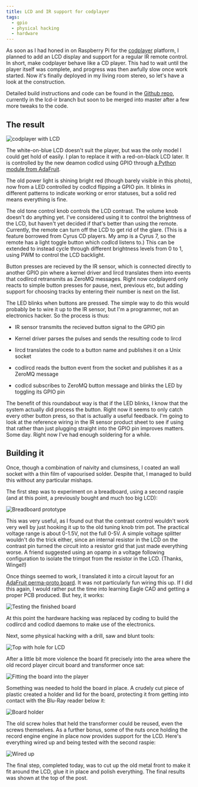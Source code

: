 ```yaml
---
title: LCD and IR support for codplayer
tags:
  - gpio
  - physical hacking
  - hardware
---
```


As soon as I had honed in on Raspberry Pi for the
[codplayer](https://github.com/petli/codplayer) platform, I planned to
add an LCD display and support for a regular IR remote control.  In
short, make codplayer behave like a CD player.  This had to wait until
the player itself was complete, and progress was then awfully slow
once work started.  Now it's finally deployed in my living room
stereo, so let's have a look at the construction.

Detailed build instructions and code can be found in the [Github
repo](https://github.com/petli/codplayer), currently in the lcd-ir
branch but soon to be merged into master after a few more tweaks to
the code.


The result
----------

![codplayer with LCD](/images/codplayer/lcd-finished.jpg)

The white-on-blue LCD doesn't suit the player, but was the only model
I could get hold of easily.  I plan to replace it with a red-on-black
LCD later.  It is controlled by the new deamon codlcd using GPIO
through [a Python module from
AdaFruit](https://github.com/adafruit/Adafruit_Python_CharLCD).

The old power light is shining bright red (though barely visible in
this photo), now from a LED controlled by codlcd flipping a GPIO pin.
It blinks in different patterns to indicate working or error statuses,
but a solid red means everything is fine.

The old tone control knob controls the LCD contrast.  The volume knob
doesn't do anything yet.  I've considered using it to control the
brightness of the LCD, but haven't yet decided if that's better than
using the remote.  Currently, the remote can turn off the LCD to get
rid of the glare.  (This is a feature borrowed from Cyrus CD players.
My amp is a Cyrus 7, so the remote has a light toggle button which
codlcd listens to.)  This can be extended to instead cycle through
different brightness levels from 0 to 1, using PWM to control the LCD
backlight.

Button presses are recieved by the IR sensor, which is connected
directly to another GPIO pin where a kernel driver and lircd
translates them into events that codlircd retransmits as ZeroMQ
messages.  Right now codplayerd only reacts to simple button presses
for pause, next, previous etc, but adding support for choosing tracks
by entering their number is next on the list.

The LED blinks when buttons are pressed.  The simple way to do this
would probably be to wire it up to the IR sensor, but I'm a
programmer, not an electronics hacker.  So the process is thus:

* IR sensor transmits the recieved button signal to the GPIO pin

* Kernel driver parses the pulses and sends the resulting code to lircd

* lircd translates the code to a button name and publishes it on a
  Unix socket

* codlircd reads the button event from the socket and publishes it as
  a ZeroMQ message

* codlcd subscribes to ZeroMQ button message and blinks the LED by
  toggling its GPIO pin

The benefit of this roundabout way is that if the LED blinks, I know
that the system actually did process the button.  Right now it seems
to only catch every other button press, so that is actually a useful
feedback.  I'm going to look at the reference wiring in the IR sensor
product sheet to see if using that rather than just plugging straight
into the GPIO pin improves matters.  Some day.  Right now I've had
enough soldering for a while.


Building it
-----------

Once, though a combination of naivity and clumsiness, I coated an wall
socket with a thin film of vapourised solder.  Despite that, I managed
to build this without any particular mishaps.

The first step was to experiment on a breadboard, using a second
raspie (and at this point, a previously bought and much too big LCD):

![Breadboard prototype](/images/codplayer/display-prototype.jpg)

This was very useful, as I found out that the contrast control
wouldn't work very well by just hooking it up to the old tuning knob
trim pot.  The practical voltage range is about 0-1.5V, not the full
0-5V.  A simple voltage splitter wouldn't do the trick either, since
an internal resistor in the LCD on the contrast pin turned the circuit
into a resistor grid that just made everything worse.  A friend
suggested using an opamp in a voltage following configuration to
isolate the trimpot from the resistor in the LCD.  (Thanks, Wingel!)


Once things seemed to work, I translated it into a circuit layout for
an [AdaFruit perma-proto
board](https://www.m.nu/adafruit-permaproto-raspberry-breadboard-p-692.html).
It was not particularly fun wiring this up.  If I did this again, I
would rather put the time into learning Eagle CAD and getting a proper
PCB produced.  But hey, it works:

![Testing the finished board](/images/codplayer/control-board.jpg)

At this point the hardware hacking was replaced by coding to build the
codlircd and codlcd daemons to make use of the electronics.


Next, some physical hacking with a drill, saw and blunt tools:

![Top with hole for LCD](/images/codplayer/lcd-preparation.jpg)


After a little bit more violence the board fit precisely into the area
where the old record player circuit board and transformer once sat:

![Fitting the board into the player](/images/codplayer/lcdboard-fit.jpg)


Something was needed to hold the board in place.  A crudely cut piece
of plastic created a holder and lid for the board, protecting it from
getting into contact with the Blu-Ray reader below it:

![Board holder](/images/codplayer/lcdboard-holder.jpg)


The old screw holes that held the transformer could be reused, even
the screws themselves.  As a further bonus, some of the nuts once
holding the record engine engine in place now provides support for the
LCD.  Here's everything wired up and being tested with the second
raspie:

![Wired up](/images/codplayer/lcdboard-connected.jpg)


The final step, completed today, was to cut up the old metal front to
make it fit around the LCD, glue it in place and polish everything.
The final results was shown at the top of the post.
